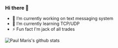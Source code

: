 ### Hi there 👋

- 🔭 I’m currently working on text messaging system
- 🌱 I’m currently learning TCP/UDP
- ⚡ Fun fact I'm jack of all trades

![Paul Maris's github stats](https://github-readme-stats.vercel.app/api?username=PaulMarisOUMary&hide=contribs,prs&count_private=true&theme=midnight-purple&show_icons=true&custom_title=Paul%20Maris%27%20Stats&bg_color=10,3113f2,f21339&title_color=ffffff&text_color=ffffff&icon_color=ff0000&hide_border=1)

